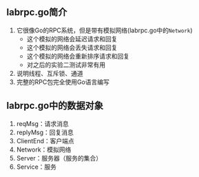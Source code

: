 ## labrpc.go简介
1. 它很像Go的RPC系统，但是带有模拟网络(labrpc.go中的`Network`)
    + 这个模拟的网络会延迟请求和回复
    + 这个模拟的网络会丢失请求和回复
    + 这个模拟的网络会重新排序请求和回复
    + 对之后的实验二测试非常有用
2. 说明线程、互斥锁、通道
3. 完整的RPC包完全使用Go语言编写

## labrpc.go中的数据对象
1. reqMsg：请求消息
2. replyMsg：回复消息
3. ClientEnd：客户端点
4. Network：模拟网络
5. Server：服务器（服务的集合）
6. Service：服务